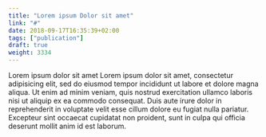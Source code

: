 ```yaml
---
title: "Lorem ipsum Dolor sit amet"
link: "#"
date: 2018-09-17T16:35:39+02:00
tags: ["publication"]
draft: true
weight: 3334
---
```


Lorem ipsum dolor sit amet Lorem ipsum dolor sit amet, consectetur adipisicing elit, sed do eiusmod
tempor incididunt ut labore et dolore magna aliqua. Ut enim ad minim veniam,
quis nostrud exercitation ullamco laboris nisi ut aliquip ex ea commodo
consequat. Duis aute irure dolor in reprehenderit in voluptate velit esse
cillum dolore eu fugiat nulla pariatur. Excepteur sint occaecat cupidatat non
proident, sunt in culpa qui officia deserunt mollit anim id est laborum.